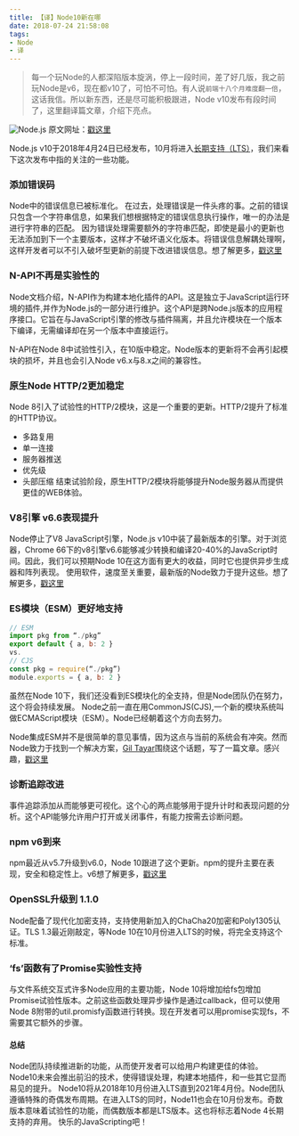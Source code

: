 ```yaml
---
title: 【译】Node10新在哪
date: 2018-07-24 21:58:08
tags:
- Node
- 译
---
```

> 每一个玩Node的人都深陷版本旋涡，停上一段时间，差了好几版，我之前玩Node是v6，现在都v10了，可怕不可怕。有人说`前端十八个月难度翻一倍`，这话我信。所以新东西，还是尽可能积极跟进，Node v10发布有段时间了，这里翻译篇文章，介绍下亮点。

![Node.js](https://ws2.sinaimg.cn/large/006tKfTcly1ftkxbekhq8j30m805z0t3.jpg)
原文网址：[戳这里](https://levelup.gitconnected.com/whats-new-in-node-10-ad360ae55ee4)

Node.js v10于2018年4月24日已经发布，10月将进入[长期支持（LTS）](https://zh.wikipedia.org/wiki/%E9%95%B7%E6%9C%9F%E6%94%AF%E6%8F%B4)，我们来看下这次发布中指的关注的一些功能。
### 添加错误码
Node中的错误信息已被标准化。
在过去，处理错误是一件头疼的事。之前的错误只包含一个字符串信息，如果我们想根据特定的错误信息执行操作，唯一的办法是进行字符串的匹配。
因为错误处理需要额外的字符串匹配，即使是最小的更新也无法添加到下一个主要版本，这样才不破坏语义化版本。将错误信息解耦处理啊，这样开发者可以不引入破坏型更新的前提下改进错误信息。想了解更多，[戳这里](https://medium.com/the-node-js-collection/node-js-errors-changes-you-need-to-know-about-dc8c82417f65)

### N-API不再是实验性的
Node文档介绍，N-API作为构建本地化插件的API。这是独立于JavaScript运行环境的插件,并作为Node.js的一部分进行维护。这个API是跨Node.js版本的应用程序接口。它旨在与JavaScript引擎的修改与插件隔离，并且允许模块在一个版本下编译，无需编译却在另一个版本中直接运行。

N-API在Node 8中试验性引入，在10版中稳定。Node版本的更新将不会再引起模块的损坏，并且也会引入Node v6.x与8.x之间的兼容性。

### 原生Node HTTP/2更加稳定
Node 8引入了试验性的HTTP/2模块，这是一个重要的更新。HTTP/2提升了标准的HTTP协议。

- 多路复用
- 单一连接
- 服务器推送
- 优先级
- 头部压缩
结束试验阶段，原生HTTP/2模块将能够提升Node服务器从而提供更佳的WEB体验。

### V8引擎 v6.6表现提升
Node停止了V8 JavaScript引擎，Node.js v10中装了最新版本的引擎。对于浏览器，Chrome 66下的v8引擎v6.6能够减少转换和编译20-40%的JavaScript时间。因此，我们可以预期Node 10在这方面有更大的收益，同时它也提供异步生成器和阵列表现。
使用软件，速度至关重要，最新版的Node致力于提升这些。想了解更多，[戳这里](https://v8project.blogspot.com/2018/04/improved-code-caching.html)

### ES模块（ESM）更好地支持
```javascript
// ESM
import pkg from “./pkg”
export default { a, b: 2 }
vs.
// CJS
const pkg = require(“./pkg”)
module.exports = { a, b: 2 }
```
虽然在Node 10下，我们还没看到ES模块化的全支持，但是Node团队仍在努力，这个将会持续发展。
Node之前一直在用CommonJS(CJS),一个新的模块系统叫做ECMAScript模块（ESM）。Node已经朝着这个方向去努力。

Node集成ESM并不是很简单的意见事情，因为这点与当前的系统会有冲突。然而Node致力于找到一个解决方案，[Gil Tayar](https://medium.com/u/c845cd91bc98)围绕这个话题，写了一篇文章。感兴趣，[戳这里](https://medium.com/@giltayar/native-es-modules-in-nodejs-status-and-future-directions-part-i-ee5ea3001f71)

### 诊断追踪改进
事件追踪添加从而能够更可视化。这个心的两点能够用于提升计时和表现问题的分析。这个API能够允许用户打开或关闭事件，有能力按需去诊断问题。

### npm v6到来
npm最近从v5.7升级到v6.0，Node 10跟进了这个更新。npm的提升主要在表现，安全和稳定性上。v6想了解更多，[戳这里](https://medium.com/npm-inc/announcing-npm-6-5d0b1799a905)

### OpenSSL升级到 1.1.0
Node配备了现代化加密支持，支持使用新加入的ChaCha20加密和Poly1305认证。TLS 1.3最近刚敲定，等Node 10在10月份进入LTS的时候，将完全支持这个标准。
### ‘fs’函数有了Promise实验性支持
与文件系统交互式许多Node应用的主要功能，Node 10将增加给fs包增加Promise试验性版本。之前这些函数处理异步操作是通过callback，但可以使用Node 8附带的util.promisfy函数进行转换。现在开发者可以用promise实现fs，不需要其它额外的步骤。

#### 总结
Node团队持续推进新的功能，从而使开发者可以给用户构建更佳的体验。Node10未来会推出前沿的技术，使得错误处理，构建本地插件，和一些其它显而易见的提升。
Node10将从2018年10月份进入LTS直到2021年4月份。Node团队遵循特殊的奇偶发布周期。在进入LTS的同时，Node11也会在10月份发布。奇数版本意味着试验性的功能，而偶数版本都是LTS版本。这也将标志着Node 4长期支持的弃用。
快乐的JavaScripting吧！

